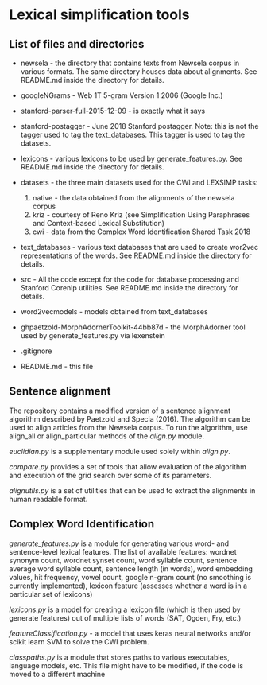 # Lexical simplification tools

## List of files and directories

* newsela - the directory that contains texts from Newsela corpus in various formats. 
The same directory houses data about alignments. See README.md inside the directory for details. 

* googleNGrams - Web 1T 5-gram Version 1 2006 (Google Inc.)

* stanford-parser-full-2015-12-09 - is exactly what it says

* stanford-postagger - June 2018 Stanford postagger. Note: this is not the tagger used to tag the text_databases.
This tagger is used to tag the datasets.

* lexicons - various lexicons to be used by generate_features.py. See README.md inside the directory for details.

* datasets - the three main datasets used for the CWI and LEXSIMP tasks:
    1. native - the data obtained from the alignments of the newsela corpus
    2. kriz - courtesy of Reno Kriz (see Simplification Using Paraphrases and Context-based Lexical Substitution)
    3. cwi - data from the Complex Word Identification Shared Task 2018
    
* text_databases - various text databases that are used to create wor2vec representations of the words. See README.md
inside the directory for details.

* src - All the code except for the code for database processing and Stanford Corenlp utilities. See README.md
inside the directory for details.

* word2vecmodels - models obtained from text_databases

* ghpaetzold-MorphAdornerToolkit-44bb87d - the MorphAdorner tool used by generate_features.py via lexenstein

* .gitignore

* README.md - this file

## Sentence alignment
The repository contains a modified version of a sentence alignment algorithm described by Paetzold and Specia (2016). 
The algorithm can be used to align articles from the Newsela corpus. 
To run the algorithm, use align_all or align_particular methods of the *align.py* module.

*euclidian.py* is a supplementary module used solely within *align.py*. 

*compare.py* provides a set of tools that allow evaluation of the algorithm and execution of the grid search over some of its parameters.

*alignutils.py* is a set of utilities that can be used to extract the alignments in human readable format.

## Complex Word Identification

*generate_features.py* is a module for generating various word- and sentence-level lexical features.
The list of available features: wordnet synonym count, wordnet synset count, word syllable count,
sentence average word syllable count, sentence length (in words), word embedding values, hit frequency, vowel count,
google n-gram count (no smoothing is currently implemented), lexicon feature (assesses whether a word is in a particular set of lexicons)

*lexicons.py* is a model for creating a lexicon file (which is then used by generate features) out of multiple lists of words (SAT, Ogden, Fry, etc.)

*featureClassification.py* - a model that uses keras neural networks and/or scikit learn SVM to solve the CWI problem.

*classpaths.py* is a module that stores paths to various executables, language models, etc.
This file might have to be modified, if the code is moved to a different machine

